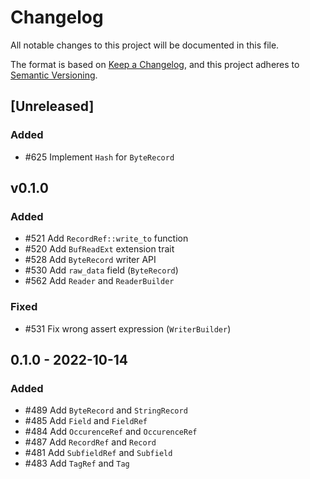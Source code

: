# Changelog

All notable changes to this project will be documented in this file.

The format is based on [Keep a Changelog](https://keepachangelog.com/en/1.0.0/),
and this project adheres to [Semantic Versioning](https://semver.org/spec/v2.0.0.html).


## [Unreleased]

### Added

* #625 Implement `Hash` for `ByteRecord`

## v0.1.0

### Added

* #521 Add `RecordRef::write_to` function
* #520 Add `BufReadExt` extension trait
* #528 Add `ByteRecord` writer API
* #530 Add `raw_data` field (`ByteRecord`)
* #562 Add `Reader` and `ReaderBuilder`

### Fixed

* #531 Fix wrong assert expression (`WriterBuilder`)

## 0.1.0 - 2022-10-14

### Added

* #489 Add `ByteRecord` and `StringRecord`
* #485 Add `Field` and `FieldRef`
* #484 Add `OccurenceRef` and `OccurenceRef`
* #487 Add `RecordRef` and `Record`
* #481 Add `SubfieldRef` and `Subfield`
* #483 Add `TagRef` and `Tag`

